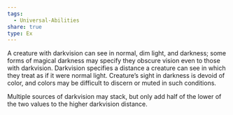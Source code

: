 ```yaml
---
tags:
  - Universal-Abilities
share: true
type: Ex
---
```

A creature with darkvision can see in normal, dim light, and darkness; some forms of magical darkness may specify they obscure vision even to those with darkvision. Darkvision specifies a distance a creature can see in which they treat as if it were normal light. Creature’s sight in darkness is devoid of color, and colors may be difficult to discern or muted in such conditions.

Multiple sources of darkvision may stack, but only add half of the lower of the two values to the higher darkvision distance.